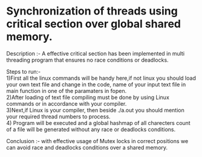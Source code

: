 # Synchronization of threads using critical section over global shared memory.
Description :- A effective critical section has been implemented in multi threading program that ensures no race conditions or deadlocks. <br />

Steps to run:- <br />
  1)First all the linux commands will be handy here,if not linux you should load your own text file and change in the code, name of your input text file in main function in one of the paramaters in fopen. <br />
  2)After loading of text file compiling must be done by using Linux commands or in accordance with your compiler. <br />
  3)Next,if Linux is your compiler, then beside ./a.out you should mention your required thread numbers to process. <br />
  4) Program will be executed and a global hashmap of all charecters count of a file will be generated without any race or deadlocks conditions. <br />
  
  Conclusion :- with effective usage of Mutex locks in correct positions we can avoid race and deadlocks conditions over a shared memory.
